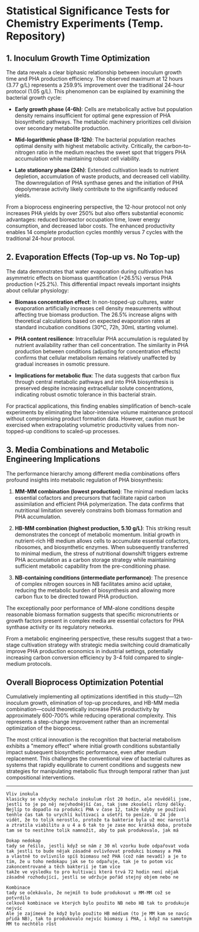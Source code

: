 # Statistical Significance Tests for Chemistry Experiments (Temp. Repository)

## 1. Inoculum Growth Time Optimization

The data reveals a clear biphasic relationship between inoculum growth time and PHA production efficiency. The observed maximum at 12 hours (3.77 g/L) represents a 259.9% improvement over the traditional 24-hour protocol (1.05 g/L). This phenomenon can be explained by examining the bacterial growth cycle:

- **Early growth phase (4-6h)**: Cells are metabolically active but population density remains insufficient for optimal gene expression of PHA biosynthetic pathways. The metabolic machinery prioritizes cell division over secondary metabolite production.

- **Mid-logarithmic phase (8-12h)**: The bacterial population reaches optimal density with highest metabolic activity. Critically, the carbon-to-nitrogen ratio in the medium reaches the sweet spot that triggers PHA accumulation while maintaining robust cell viability.

- **Late stationary phase (24h)**: Extended cultivation leads to nutrient depletion, accumulation of waste products, and decreased cell viability. The downregulation of PHA synthase genes and the initiation of PHA depolymerase activity likely contribute to the significantly reduced yields.

From a bioprocess engineering perspective, the 12-hour protocol not only increases PHA yields by over 250% but also offers substantial economic advantages: reduced bioreactor occupation time, lower energy consumption, and decreased labor costs. The enhanced productivity enables 14 complete production cycles monthly versus 7 cycles with the traditional 24-hour protocol.

## 2. Evaporation Effects (Top-up vs. No Top-up)

The data demonstrates that water evaporation during cultivation has asymmetric effects on biomass quantification (+26.5%) versus PHA production (+25.2%). This differential impact reveals important insights about cellular physiology:

- **Biomass concentration effect**: In non-topped-up cultures, water evaporation artificially increases cell density measurements without affecting true biomass production. The 26.5% increase aligns with theoretical calculations based on expected evaporation rates at standard incubation conditions (30°C, 72h, 30mL starting volume).

- **PHA content resilience**: Intracellular PHA accumulation is regulated by nutrient availability rather than cell concentration. The similarity in PHA production between conditions (adjusting for concentration effects) confirms that cellular metabolism remains relatively unaffected by gradual increases in osmotic pressure.

- **Implications for metabolic flux**: The data suggests that carbon flux through central metabolic pathways and into PHA biosynthesis is preserved despite increasing extracellular solute concentrations, indicating robust osmotic tolerance in this bacterial strain.

For practical applications, this finding enables simplification of bench-scale experiments by eliminating the labor-intensive volume maintenance protocol without compromising product formation data. However, caution must be exercised when extrapolating volumetric productivity values from non-topped-up conditions to scaled-up processes.

## 3. Media Combinations and Metabolic Engineering Implications

The performance hierarchy among different media combinations offers profound insights into metabolic regulation of PHA biosynthesis:

1. **MM-MM combination (lowest production)**: The minimal medium lacks essential cofactors and precursors that facilitate rapid carbon assimilation and efficient PHA polymerization. The data confirms that nutritional limitation severely constrains both biomass formation and PHA accumulation.

2. **HB-MM combination (highest production, 5.10 g/L)**: This striking result demonstrates the concept of metabolic momentum. Initial growth in nutrient-rich HB medium allows cells to accumulate essential cofactors, ribosomes, and biosynthetic enzymes. When subsequently transferred to minimal medium, the stress of nutritional downshift triggers extreme PHA accumulation as a carbon storage strategy while maintaining sufficient metabolic capability from the pre-conditioning phase.

3. **NB-containing conditions (intermediate performance)**: The presence of complex nitrogen sources in NB facilitates amino acid uptake, reducing the metabolic burden of biosynthesis and allowing more carbon flux to be directed toward PHA production.

The exceptionally poor performance of MM-alone conditions despite reasonable biomass formation suggests that specific micronutrients or growth factors present in complex media are essential cofactors for PHA synthase activity or its regulatory networks.

From a metabolic engineering perspective, these results suggest that a two-stage cultivation strategy with strategic media switching could dramatically improve PHA production economics in industrial settings, potentially increasing carbon conversion efficiency by 3-4 fold compared to single-medium protocols.

## Overall Bioprocess Optimization Potential

Cumulatively implementing all optimizations identified in this study—12h inoculum growth, elimination of top-up procedures, and HB-MM media combination—could theoretically increase PHA productivity by approximately 600-700% while reducing operational complexity. This represents a step-change improvement rather than an incremental optimization of the bioprocess.

The most critical innovation is the recognition that bacterial metabolism exhibits a "memory effect" where initial growth conditions substantially impact subsequent biosynthetic performance, even after medium replacement. This challenges the conventional view of bacterial cultures as systems that rapidly equilibrate to current conditions and suggests new strategies for manipulating metabolic flux through temporal rather than just compositional interventions.

---

```
Vliv inokula 
klasicky se vždycky nechalo inokulum růst 20 hodin, ale nevěděli jsme, jestli to je po něj nejvhodnější čas, tak jsme zkoušeli různý délky. Nejlíp to dopadlo na produkci PHA v čase 12, takže kdyby se používal tenhle čas tak to urychlí kultivaci a ušetří to peníze. U 24 jde vidět, že to tolik nerostlo, protože ta bakterie byla už moc narostlá a ztratila viabilitu a u 4 a 6 tak to je zase moc krátká doba, protože tam se to nestihne tolik namnožit, aby to pak produkovalo, jak má

Dokap nedokap 
tady se řešilo, jestli když se nám z 30 ml vzorku bude odpařovat voda tak jestli to bude nějak zásadně ovlivňovat produkci biomasy a PHA 
a vlastně to ovlivnilo spíš biomasu než PHA (což nám nevadí) a je to tím, že u toho nedokapu jak se to odpařuje, tak je to potom víc zakoncentrované a těch bakterií je tam více 
takže ve výsledku to pro kultivaci která trvá 72 hodin není nějak zásadně rozhodující, jestli se udržuje pořád stejný objem nebo ne 

Kombinace 
tady se očekávalo, že nejmíň to bude produkovat u MM-MM což se potvrdilo
celkově kombinace ve kterých bylo použito NB nebo HB tak to produkuje nejvíc
Ale je zajímevé že když bylo použito HB médium (to je MM kam se navíc přidá NB), tak to produkovalo nejvíc biomasy i PHA, i když na samotným MM to nechtělo růst 
```